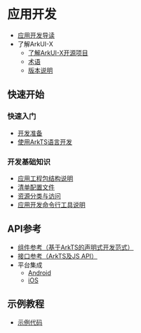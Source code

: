 # 应用开发

- [应用开发导读](application-dev-guide.md)
- 了解ArkUI-X
  - [了解ArkUI-X开源项目](../ArkUI-X-Overview-zh.md)
  - [术语](../glossary.md)
  - [版本说明](../release-notes/README.md)

## 快速开始

### 快速入门

- [开发准备](quick-start/start-overview.md)
- [使用ArkTS语言开发](quick-start/start-with-ets-fa.md)

### 开发基础知识

- [应用工程包结构说明](quick-start/package-structure-guide.md)
- [清单配置文件](quick-start/manifest-structure.md)
- [资源分类与访问](quick-start/resource-categories-and-access.md)
- [应用开发命令行工具说明](quick-start/start-with-ace-tools.md)

## API参考

- [组件参考（基于ArkTS的声明式开发范式）](reference/arkui-ts/readme.md)
- [接口参考（ArkTS及JS API）](reference/apis/readme.md)
- 平台集成
  - [Android](reference/arkui-for-android/readme.md)
  - [iOS](reference/arkui-for-ios/readme.md)

## 示例教程

- [示例代码](https://gitee.com/arkui-x/samples)

